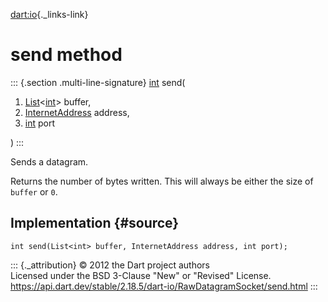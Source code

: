 [dart:io](../../dart-io/dart-io-library){._links-link}

send method
===========

::: {.section .multi-line-signature}
[int](../../dart-core/int-class) send(

1.  [List](../../dart-core/list-class)\<[int](../../dart-core/int-class)\>
    buffer,
2.  [InternetAddress](../internetaddress-class) address,
3.  [int](../../dart-core/int-class) port

)
:::

Sends a datagram.

Returns the number of bytes written. This will always be either the size
of `buffer` or `0`.

Implementation {#source}
--------------

``` {.language-dart data-language="dart"}
int send(List<int> buffer, InternetAddress address, int port);
```

::: {._attribution}
© 2012 the Dart project authors\
Licensed under the BSD 3-Clause \"New\" or \"Revised\" License.\
<https://api.dart.dev/stable/2.18.5/dart-io/RawDatagramSocket/send.html>
:::
